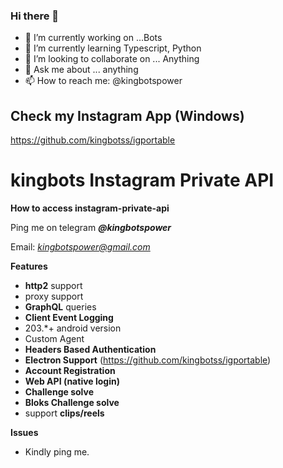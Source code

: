 ### Hi there 👋


- 🔭 I’m currently working on ...Bots
- 🌱 I’m currently learning Typescript, Python
- 👯 I’m looking to collaborate on ... Anything 
- 💬 Ask me about ... anything
- 📫 How to reach me: @kingbotspower

## Check my Instagram App (Windows)
 https://github.com/kingbotss/igportable

# kingbots Instagram Private API 

**How to access instagram-private-api**

Ping me on telegram ***@kingbotspower***

Email: *kingbotspower@gmail.com*

**Features**
 - **http2** support
 - proxy support
 - **GraphQL** queries
 - **Client Event Logging**
 - 203.*+ android version
 - Custom Agent
 - **Headers Based Authentication**
 - **Electron Support** (https://github.com/kingbotss/igportable)
 - **Account Registration**
 - **Web API (native login)**
 - **Challenge solve**
 - **Bloks Challenge solve**
 - support **clips/reels**

 **Issues**
 - Kindly ping me.



